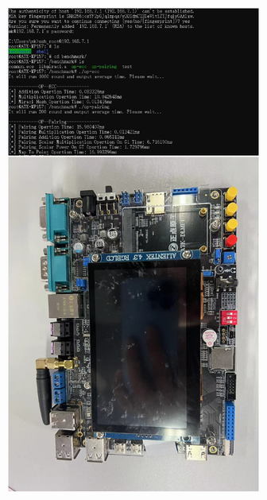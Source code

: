 ![Picture of the algorithm runtime on Raspberry Pi](https://github.com/mkllsr/Algorithm-runtime-on-Raspberry-Pi/blob/main/runtime.jpeg)
![Picture of the Raspberry Pi](https://github.com/mkllsr/Algorithm-runtime-on-Raspberry-Pi/blob/main/Raspberry%20Pi.jpg)
